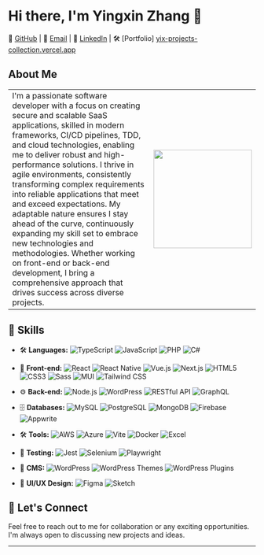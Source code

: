 # Hi there, I'm Yingxin Zhang 👋

🔗 [GitHub](https://github.com/Tracy-maker) | 📧 [Email](mailto:ydlvns2020@outlook.com) | 💼 [LinkedIn](https://www.linkedin.com/in/yingxin-zhang-ba1028212/) | 🛠️ [Portfolio] [yix-projects-collection.vercel.app](https://yix-projects-collection.vercel.app/)

## About Me

<table>
<tr>
<td>
I'm a passionate software developer with a focus on creating secure and scalable SaaS applications, skilled in modern frameworks, CI/CD pipelines, TDD, and cloud technologies, enabling me to deliver robust and high-performance solutions. I thrive in agile environments, consistently transforming complex requirements into reliable applications that meet and exceed expectations. My adaptable nature ensures I stay ahead of the curve, continuously expanding my skill set to embrace new technologies and methodologies. Whether working on front-end or back-end development, I bring a comprehensive approach that drives success across diverse projects.
</td>
<td>
<img src="https://cdn.dribbble.com/users/4055494/screenshots/15215756/media/d2b66c4ca0192aa26d103448b3d1518b.gif" width="200">
</td>
</tr>
</table>


## 🚀 Skills

- 🛠️ **Languages:** ![TypeScript](https://img.shields.io/badge/TypeScript-007ACC?style=flat&logo=typescript&logoColor=white) ![JavaScript](https://img.shields.io/badge/JavaScript-F7DF1E?style=flat&logo=javascript&logoColor=black) ![PHP](https://img.shields.io/badge/PHP-777BB4?style=flat&logo=php&logoColor=white) ![C#](https://img.shields.io/badge/C%23-239120?style=flat&logo=csharp&logoColor=white)

- 🎨 **Front-end:** ![React](https://img.shields.io/badge/React-61DAFB?style=flat&logo=react&logoColor=black) ![React Native](https://img.shields.io/badge/React_Native-61DAFB?style=flat&logo=react&logoColor=black) ![Vue.js](https://img.shields.io/badge/Vue.js-4FC08D?style=flat&logo=vuedotjs&logoColor=white) ![Next.js](https://img.shields.io/badge/Next.js-000000?style=flat&logo=nextdotjs&logoColor=white) ![HTML5](https://img.shields.io/badge/HTML5-E34F26?style=flat&logo=html5&logoColor=white) ![CSS3](https://img.shields.io/badge/CSS3-1572B6?style=flat&logo=css3&logoColor=white) ![Sass](https://img.shields.io/badge/Sass-CC6699?style=flat&logo=sass&logoColor=white) ![MUI](https://img.shields.io/badge/MUI-007FFF?style=flat&logo=mui&logoColor=white) ![Tailwind CSS](https://img.shields.io/badge/Tailwind_CSS-06B6D4?style=flat&logo=tailwindcss&logoColor=white)

- ⚙️ **Back-end:** ![Node.js](https://img.shields.io/badge/Node.js-339933?style=flat&logo=nodedotjs&logoColor=white) ![WordPress](https://img.shields.io/badge/WordPress-21759B?style=flat&logo=wordpress&logoColor=white) ![RESTful API](https://img.shields.io/badge/RESTful_API-000000?style=flat&logo=postman&logoColor=white) ![GraphQL](https://img.shields.io/badge/GraphQL-E10098?style=flat&logo=graphql&logoColor=white)

- 🗄️ **Databases:** ![MySQL](https://img.shields.io/badge/MySQL-4479A1?style=flat&logo=mysql&logoColor=white) ![PostgreSQL](https://img.shields.io/badge/PostgreSQL-336791?style=flat&logo=postgresql&logoColor=white) ![MongoDB](https://img.shields.io/badge/MongoDB-47A248?style=flat&logo=mongodb&logoColor=white) ![Firebase](https://img.shields.io/badge/Firebase-FFCA28?style=flat&logo=firebase&logoColor=black) ![Appwrite](https://img.shields.io/badge/Appwrite-F02E65?style=flat&logo=appwrite&logoColor=white)

- 🛠️ **Tools:** ![AWS](https://img.shields.io/badge/AWS-232F3E?style=flat&logo=amazonaws&logoColor=white) ![Azure](https://img.shields.io/badge/Azure-0078D4?style=flat&logo=microsoftazure&logoColor=white) ![Vite](https://img.shields.io/badge/Vite-646CFF?style=flat&logo=vite&logoColor=white) ![Docker](https://img.shields.io/badge/Docker-2496ED?style=flat&logo=docker&logoColor=white) ![Excel](https://img.shields.io/badge/Excel-217346?style=flat&logo=microsoftexcel&logoColor=white)

- 🧪 **Testing:** ![Jest](https://img.shields.io/badge/Jest-C21325?style=flat&logo=jest&logoColor=white) ![Selenium](https://img.shields.io/badge/Selenium-43B02A?style=flat&logo=selenium&logoColor=white) ![Playwright](https://img.shields.io/badge/Playwright-2EAD33?style=flat&logo=playwright&logoColor=white)

- 📝 **CMS:** ![WordPress](https://img.shields.io/badge/WordPress-21759B?style=flat&logo=wordpress&logoColor=white) ![WordPress Themes](https://img.shields.io/badge/WordPress_Themes-21759B?style=flat&logo=wordpress&logoColor=white) ![WordPress Plugins](https://img.shields.io/badge/WordPress_Plugins-21759B?style=flat&logo=wordpress&logoColor=white)

- 🎨 **UI/UX Design:** ![Figma](https://img.shields.io/badge/Figma-F24E1E?style=flat&logo=figma&logoColor=white) ![Sketch](https://img.shields.io/badge/Sketch-F7B500?style=flat&logo=sketch&logoColor=white)

## 💬 Let's Connect

Feel free to reach out to me for collaboration or any exciting opportunities. I'm always open to discussing new projects and ideas.

---


